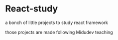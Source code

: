 # React-study
a bonch of little projects to study react framework 

those projects are made following Midudev teaching
